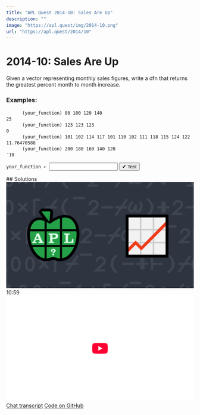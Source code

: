 ```yaml
---
title: "APL Quest 2014-10: Sales Are Up"
description: ""
image: "https://apl.quest/img/2014-10.png"
url: "https://apl.quest/2014/10"
---
```


# <span class=s>2014-</span>10: Sales Are Up

Given a vector representing monthly sales figures, write a dfn that returns the greatest percent month to
month increase.

### Examples:

```APL
      (your_function) 80 100 120 140
25
      (your_function) 123 123 123
0
      (your_function) 101 102 114 117 101 110 102 111 118 115 124 122
11.76470588
      (your_function) 200 180 160 140 120
¯10
```
<div class="pdiv">
  <code onclick="p_Input.focus()">your_function ← </code><input id="p_Input" autocomplete="off" spellcheck="false" oninput="this.parentElement.querySelector`button`.disabled=false;localStorage.setItem(window.location.pathname,this.value)" onkeypress="subm(event)">
  <button onclick="alert$.next`Testing…`;submitSolution`p`" class="md-button md-button--primary">&#x2714; Test</button>
</div>
<blockquote id="p_Output"></blockquote>
## Solutions
<div onclick="play(this)" title="Video on YouTube" class="yt">
<img alt="Video Thumbnail" src="../../img/2014-10.png">
<time>10:59</time>
<img alt="YouTube" src="../../img/yt-big.png">
</div>
<a href="https://chat.stackexchange.com/transcript/52405?m=61385753#61385753" target="_blank" class="md-button md-button--primary">Chat transcript</a>
<a href="https://github.com/abrudz/apl_quest/tree/main/2014" target="_blank" class="md-button md-button--primary right">Code on GitHub</a>

<script>
    testCases={"a":["80 100 120 140","101 102 114 117 101 110 102 111 118 115 124 122","1 2 3 4 5 6 7 8 9 10","?(10+?15)⍴100"],"b":["123 123 123","400 200 100 50 25","10⍴?100","2⍴?100"],"f":"{{100×(⍵[⊃⍒⍵])-1}÷1↓⌽1↓(1,⍵)÷(⍵,1)}"}
    p_Input.value=localStorage.getItem(window.location.pathname)
    play=e=>e.outerHTML=`<iframe src="https://www.youtube.com/embed/JvvaNQ0DO4Q?list=PLYKQVqyrAEj9wDIUyLDGtDAFTKY38BUMN&autoplay=1" title="<span class=s>2014-</span>10: Sales Are Up (APL Quest 2014-10)" frameborder="0" allow="accelerometer; autoplay; clipboard-write; encrypted-media; gyroscope; picture-in-picture; web-share" referrerpolicy="strict-origin-when-cross-origin" allowfullscreen></iframe>`
</script>
